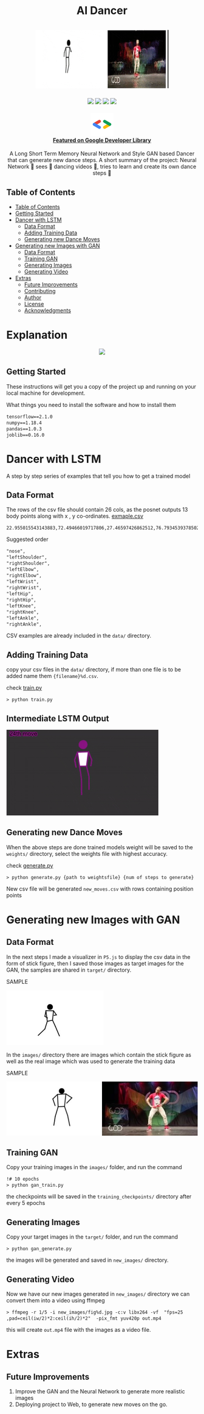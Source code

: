 <h1 align="center">
  AI Dancer
  <br> <br>
   <img src="assets/1.gif" />
  <br>
</h1>

<p align="center">  
	<img src="https://img.shields.io/badge/Maintained%3F-yes-green.svg">
    <img src="https://img.shields.io/badge/Tensorflow-2.1+-green.svg">
    <img src="https://badgen.net/badge/Open%20Source%20%3F/Yes%21/blue?icon=github">
 <a href="https://opensource.org/licenses/MIT"><img src="https://img.shields.io/badge/license-MIT-blue.svg"></a>
</p>

<a href="#"> <h4 align="center">
<img src="assets/google-dev-logo.png" width="60"> <br />
Featured on Google Developer Library 
</h4> </a>

<p align="center">
A Long Short Term Memory Neural Network and Style GAN based Dancer that can generate new dance steps. A short summary of the project: Neural Network 🧠 sees 👀 dancing videos 💃, tries to learn and create its own dance steps 🕺
</p>

## Table of Contents


- [Table of Contents](#table-of-contents)
- [Getting Started](#getting-started)
- [Dancer with LSTM](#dancer-with-lstm)
  - [Data Format](#data-format)
  - [Adding Training Data](#adding-training-data)
  - [Generating new Dance Moves](#generating-new-dance-moves)
- [Generating new Images with GAN](#generating-new-images-with-gan)
  - [Data Format](#data-format-1)
  - [Training GAN](#training-gan)
  - [Generating Images](#generating-images)
  - [Generating Video](#generating-video)
- [Extras](#extras)
  - [Future Improvements](#future-improvements)
  - [Contributing](#contributing)
  - [Author](#author)
  - [License](#license)
  - [Acknowledgments](#acknowledgments)

# Explanation
<p align="center"> 
   <a href="https://www.youtube.com/watch?v=kDGQDVmToVI"><img src="https://img.youtube.com/vi/kDGQDVmToVI/0.jpg"></a> <br/>
</p>



## Getting Started

These instructions will get you a copy of the project up and running on your local machine for development.

What things you need to install the software and how to install them

```
tensorflow==2.1.0
numpy==1.18.4
pandas==1.0.3
joblib==0.16.0
```

# Dancer with LSTM

A step by step series of examples that tell you how to get a trained model

## Data Format

The rows of the csv file should contain 26 cols, as the posnet outputs 13 body points along with x , y co-ordinates. [exmaple.csv](data/dance_download1.csv)

```
22.955015543143883,72.49466019717806,27.46597426862512,76.79345393785027,18.440016123751217,76.96221626385844,27.696941055981966,85.40758682459185,17.291410152442737,83.79467011985258,25.599847328825536,89.44064099049706,19.33106420565302,88.3909251787509,25.5050841214364,91.59095023528874,19.353783085099902,91.11421950193409,24.34983123719808,103.17374728018777,18.205918577911792,103.16785845840187,22.1979048879523,112.20190911543995,17.676485117415936,112.5701994124444
```

Suggested order

```
"nose",
"leftShoulder",
"rightShoulder",
"leftElbow",
"rightElbow",
"leftWrist",
"rightWrist",
"leftHip",
"rightHip",
"leftKnee",
"rightKnee",
"leftAnkle",
"rightAnkle",
```

CSV examples are already included in the `data/` directory.

## Adding Training Data

copy your csv files in the `data/` directory, if more than one file is to be added name them `{filename}%d.csv`.

check [train.py](train.py)

```
> python train.py
```

## Intermediate LSTM Output

![Final GAN Output](assets/2.gif)

## Generating new Dance Moves

When the above steps are done trained models weight will be saved to the `weights/` directory, select the weights file with highest accuracy.

check [generate.py](generate.py)

```
> python generate.py {path to weightsfile} {num of steps to generate}
```

New csv file will be generated `new_moves.csv` with rows containing position points

# Generating new Images with GAN

## Data Format

In the next steps I made a visualizer in `P5.js` to display the csv data in the form of stick figure, then I saved those images as target images for the GAN, the samples are shared in `target/` directory.

SAMPLE

![SAMPLE](target/38.jpg)

In the `images/` directory there are images which contain the stick figure as well as the real image which was used to generate the training data

SAMPLE

![SAMPLE](images/38.jpg)

## Training GAN

Copy your training images in the `images/` folder, and run the command

```
!# 10 epochs
> python gan_train.py
```

the checkpoints will be saved in the `training_checkpoints/` directory after every 5 epochs

## Generating Images

Copy your target images in the `target/` folder, and run the command

```
> python gan_generate.py
```

the images will be generated and saved in `new_images/` directory.

## Generating Video

Now we have our new images generated in `new_images/` directory we can convert them into a video using ffmpeg

```
> ffmpeg -r 1/5 -i new_images/fig%d.jpg -c:v libx264 -vf  "fps=25 ,pad=ceil(iw/2)*2:ceil(ih/2)*2"  -pix_fmt yuv420p out.mp4
```

this will create `out.mp4` file with the images as a video file.

# Extras

## Future Improvements

1. Improve the GAN and the Neural Network to generate more realistic images
2. Deploying project to Web, to generate new moves on the go.
